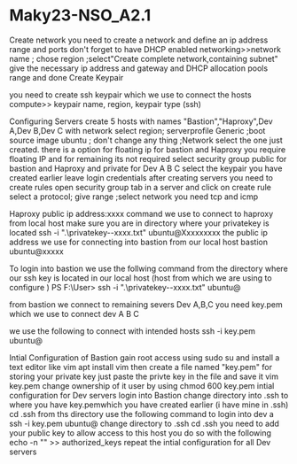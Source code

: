 # Maky23-NSO_A2.1
Create network
you need to create a network and define an ip address range and ports don't forget to have DHCP enabled
    networking>>network 
    name ; chose region ;select"Create complete network,containing subnet"
    give the necessary ip address and gateway and DHCP allocation pools range and done 
Create Keypair

you need to create ssh keypair which we use to connect the hosts 
    compute>> keypair
    name, region, keypair type (ssh)

Configuring Servers 
create 5 hosts with names "Bastion","Haproxy",Dev A,Dev B,Dev C with network 
    select region; serverprofile Generic ;boot source image ubuntu ; don't change any thing ;Network select the one just created. 
there is a option for floating ip for bastion and Haproxy you require floating IP and for remaining its not required
    select security group public for bastion and Haproxy and private for Dev A B C
    select the keypair you have created earlier
leave login credentials 
after creating servers you need to create rules open security group tab in a server and click on create rule 
     select a protocol; give range ;select network 
        you need tcp and icmp 
  
Haproxy public ip address:xxxx
command we use to connect to haproxy from local host make sure you are in directory where your privatekey is located
	 ssh -i ".\privatekey--xxxx.txt" ubuntu@Xxxxxxxxx
the public ip address we use for connecting into bastion from our local host 
bastion ubuntu@xxxxx

To login into bastion we use the follwing command from the directory where our ssh key is located in our local host (host from which we are using to configure )
PS F:\User\> ssh -i ".\privatekey--xxxx.txt" ubuntu@

from bastion we connect to remaining severs Dev A,B,C
you need key.pem which we use to connect dev A B C

we use the following to connect with intended hosts
    ssh -i key.pem ubuntu@<private ip address>

Intial Configuration of Bastion
gain root access using sudo su and install a text editor like vim 
    apt install vim
then create a file named "key.pem" for storing your private key just paste the privte key in the file and save it 
    vim key.pem
change ownership of it user by using chmod 600 key.pem
intial configuration for Dev servers
login into Bastion
change directory into .ssh  to where you have key.pemwhich you have created earlier (i have mine in .ssh)
    cd .ssh
from ths directory use the following command to login into dev a
     ssh -i key.pem ubuntu@<ip address>
change directory to .ssh
        cd .ssh
you need to add your public key to allow access to this host you do so with the following
    echo -n "<insert your public key here>" >>  authorized_keys
repeat the intial configuration for all Dev servers 
    
